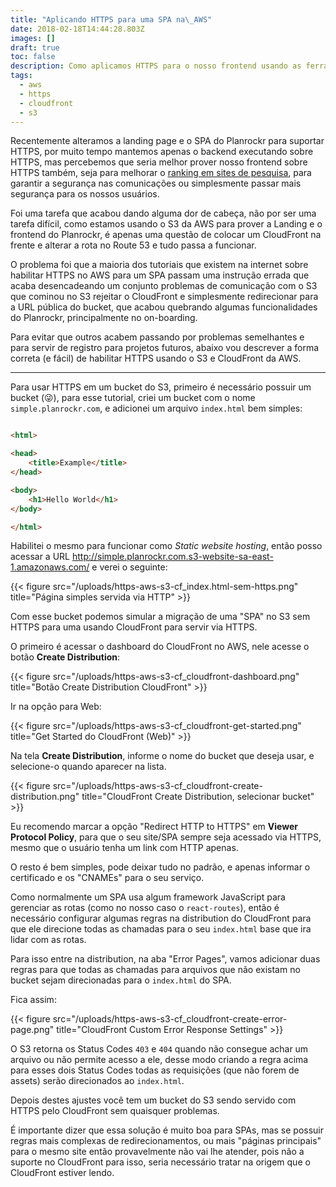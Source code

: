 ```yaml
---
title: "Aplicando HTTPS para uma SPA na\_AWS"
date: 2018-02-18T14:44:28.803Z
images: []
draft: true
toc: false
description: Como aplicamos HTTPS para o nosso frontend usando as ferramentas da AWS
tags:
  - aws
  - https
  - cloudfront
  - s3
---
```

<!-- more -->
Recentemente alteramos a landing page e o SPA do Planrockr para suportar HTTPS, por muito tempo mantemos apenas o backend executando sobre HTTPS, mas percebemos que seria melhor prover nosso frontend sobre HTTPS também, seja para melhorar o [ranking em sites de pesquisa](https://webmasters.googleblog.com/2014/08/https-as-ranking-signal.html), para garantir a segurança nas comunicações ou simplesmente passar mais segurança para os nossos usuários. 

Foi uma tarefa que acabou dando alguma dor de cabeça, não por ser uma tarefa difícil, como estamos usando o S3 da AWS para prover a Landing e o frontend do Planrockr, é apenas uma questão de colocar um CloudFront na frente e alterar a rota no Route 53 e tudo passa a funcionar.

O problema foi que a maioria dos tutoriais que existem na internet sobre habilitar HTTPS no AWS para um SPA passam uma instrução errada que acaba desencadeando um conjunto problemas de comunicação com o S3 que cominou no S3 rejeitar o CloudFront e simplesmente redirecionar para a URL pública do bucket, que acabou quebrando algumas funcionalidades do Planrockr, principalmente no on-boarding.

Para evitar que outros acabem passando por problemas semelhantes e para servir de registro para projetos futuros, abaixo vou descrever a forma correta (e fácil) de habilitar HTTPS usando o S3 e CloudFront da AWS.

---

Para usar HTTPS em um bucket do S3, primeiro é necessário possuir um bucket (😜), para esse tutorial, criei um bucket com o nome `simple.planrockr.com`, e adicionei um arquivo `index.html` bem simples:

```html

<html>

<head>
    <title>Example</title>
</head>

<body>
    <h1>Hello World</h1>
</body>

</html>
```

Habilitei o mesmo para funcionar como _Static website hosting_, então posso acessar a URL http://simple.planrockr.com.s3-website-sa-east-1.amazonaws.com/ e verei o seguinte:

{{< figure src="/uploads/https-aws-s3-cf_index.html-sem-https.png" title="Página simples servida via HTTP" >}}

Com esse bucket podemos simular a migração de uma "SPA" no S3 sem HTTPS para uma usando CloudFront para servir via HTTPS.

O primeiro é acessar o dashboard do CloudFront no AWS, nele acesse o botão **Create Distribution**:

{{< figure src="/uploads/https-aws-s3-cf_cloudfront-dashboard.png" title="Botão Create Distribution CloudFront" >}}

Ir na opção para Web:

{{< figure src="/uploads/https-aws-s3-cf_cloudfront-get-started.png" title="Get Started do CloudFront (Web)" >}}

Na tela **Create Distribution**, informe o nome do bucket que deseja usar, e selecione-o quando aparecer na lista.

{{< figure src="/uploads/https-aws-s3-cf_cloudfront-create-distribution.png" title="CloudFront Create Distribution, selecionar bucket" >}}

Eu recomendo marcar a opção "Redirect HTTP to HTTPS" em **Viewer Protocol Policy**, para que o seu site/SPA sempre seja acessado via HTTPS, mesmo que o usuário tenha um link com HTTP apenas.

O resto é bem simples, pode deixar tudo no padrão, e apenas informar o certificado e os "CNAMEs" para o seu serviço.

Como normalmente um SPA usa algum framework JavaScript para gerenciar as rotas (como no nosso caso o `react-routes`), então é necessário configurar algumas regras na distribution do CloudFront para que ele direcione todas as chamadas para o seu `index.html` base que ira lidar com as rotas.

Para isso entre na distribution, na aba "Error Pages", vamos adicionar duas regras para que todas as chamadas para arquivos que não existam no bucket sejam direcionadas para o `index.html` do SPA.

Fica assim:

{{< figure src="/uploads/https-aws-s3-cf_cloudfront-create-error-page.png" title="CloudFront Custom Error Response Settings" >}}

O S3 retorna os Status Codes `403` e `404` quando não consegue achar um arquivo ou não permite acesso a ele, desse modo criando a regra acima para esses dois Status Codes todas as requisições (que não forem de assets) serão direcionados ao `index.html`.

Depois destes ajustes você tem um bucket do S3 sendo servido com HTTPS pelo CloudFront sem quaisquer problemas.

É importante dizer que essa solução é muito boa para SPAs, mas se possuir regras mais complexas de redirecionamentos, ou mais "páginas principais" para o mesmo site então provavelmente não vai lhe atender, pois não a suporte no CloudFront para isso, seria necessário tratar na origem que o CloudFront estiver lendo.




